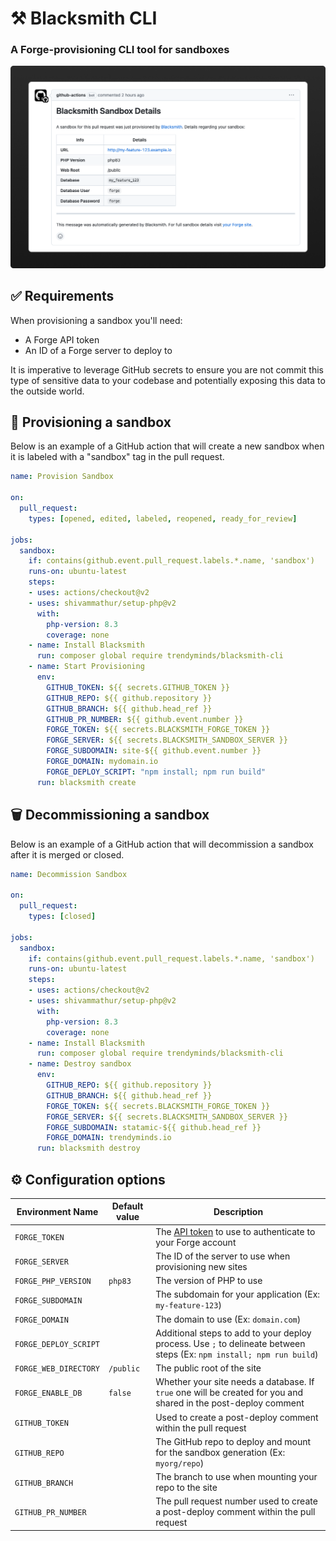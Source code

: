 # ⚒️ Blacksmith CLI
### A Forge-provisioning CLI tool for sandboxes

<img src="docs/preview.png" alt="The confirmation notice posted in a pull request when Blacksmith has provisioned a site to your Laravel Forge server">

## ✅ Requirements

When provisioning a sandbox you'll need:
- A Forge API token
- An ID of a Forge server to deploy to

It is imperative to leverage GitHub secrets to ensure you are not commit this type of sensitive data to your codebase and potentially exposing this data to the outside world.

## 🚀 Provisioning a sandbox

Below is an example of a GitHub action that will create a new sandbox when it is labeled with a "sandbox" tag in the pull request.

```yaml
name: Provision Sandbox

on:
  pull_request:
    types: [opened, edited, labeled, reopened, ready_for_review]

jobs:
  sandbox:
    if: contains(github.event.pull_request.labels.*.name, 'sandbox')
    runs-on: ubuntu-latest
    steps:
    - uses: actions/checkout@v2
    - uses: shivammathur/setup-php@v2
      with:
        php-version: 8.3
        coverage: none
    - name: Install Blacksmith
      run: composer global require trendyminds/blacksmith-cli
    - name: Start Provisioning
      env:
        GITHUB_TOKEN: ${{ secrets.GITHUB_TOKEN }}
        GITHUB_REPO: ${{ github.repository }}
        GITHUB_BRANCH: ${{ github.head_ref }}
        GITHUB_PR_NUMBER: ${{ github.event.number }}
        FORGE_TOKEN: ${{ secrets.BLACKSMITH_FORGE_TOKEN }}
        FORGE_SERVER: ${{ secrets.BLACKSMITH_SANDBOX_SERVER }}
        FORGE_SUBDOMAIN: site-${{ github.event.number }}
        FORGE_DOMAIN: mydomain.io
        FORGE_DEPLOY_SCRIPT: "npm install; npm run build"
      run: blacksmith create
```

## 🗑️ Decommissioning a sandbox

Below is an example of a GitHub action that will decommission a sandbox after it is merged or closed.

```yaml
name: Decommission Sandbox

on:
  pull_request:
    types: [closed]

jobs:
  sandbox:
    if: contains(github.event.pull_request.labels.*.name, 'sandbox')
    runs-on: ubuntu-latest
    steps:
    - uses: actions/checkout@v2
    - uses: shivammathur/setup-php@v2
      with:
        php-version: 8.3
        coverage: none
    - name: Install Blacksmith
      run: composer global require trendyminds/blacksmith-cli
    - name: Destroy sandbox
      env:
        GITHUB_REPO: ${{ github.repository }}
        GITHUB_BRANCH: ${{ github.head_ref }}
        FORGE_TOKEN: ${{ secrets.BLACKSMITH_FORGE_TOKEN }}
        FORGE_SERVER: ${{ secrets.BLACKSMITH_SANDBOX_SERVER }}
        FORGE_SUBDOMAIN: statamic-${{ github.head_ref }}
        FORGE_DOMAIN: trendyminds.io
      run: blacksmith destroy
```

## ⚙️ Configuration options

| Environment Name       |  Default value  |  Description                                                                                                            |
|------------------------|-----------------|-------------------------------------------------------------------------------------------------------------------------|
| `FORGE_TOKEN`          |                 | The [API token](https://forge.laravel.com/docs/accounts/api) to use to authenticate to your Forge account               |
| `FORGE_SERVER`         |                 | The ID of the server to use when provisioning new sites                                                                 |
| `FORGE_PHP_VERSION`    | `php83`         | The version of PHP to use                                                                                               |
| `FORGE_SUBDOMAIN`      |                 | The subdomain for your application (Ex: `my-feature-123`)                                                               |
| `FORGE_DOMAIN`         |                 | The domain to use (Ex: `domain.com`)                                                                                    |
| `FORGE_DEPLOY_SCRIPT`  |                 | Additional steps to add to your deploy process. Use `;` to delineate between steps (Ex: `npm install; npm run build`)   |
| `FORGE_WEB_DIRECTORY`  | `/public`       | The public root of the site                                                                                             |
| `FORGE_ENABLE_DB`      | `false`         | Whether your site needs a database. If `true` one will be created for you and shared in the post-deploy comment         |
| `GITHUB_TOKEN`         |                 | Used to create a post-deploy comment within the pull request                                                            |
| `GITHUB_REPO`          |                 | The GitHub repo to deploy and mount for the sandbox generation (Ex: `myorg/repo`)                                      |
| `GITHUB_BRANCH`        |                 | The branch to use when mounting your repo to the site                                                                  |
| `GITHUB_PR_NUMBER`     |                 | The pull request number used to create a post-deploy comment within the pull request                                   |
